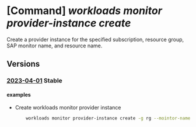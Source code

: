 # [Command] _workloads monitor provider-instance create_

Create a provider instance for the specified subscription, resource group, SAP monitor name, and resource name.

## Versions

### [2023-04-01](/Resources/mgmt-plane/L3N1YnNjcmlwdGlvbnMve30vcmVzb3VyY2Vncm91cHMve30vcHJvdmlkZXJzL21pY3Jvc29mdC53b3JrbG9hZHMvbW9uaXRvcnMve30vcHJvdmlkZXJpbnN0YW5jZXMve30=/2023-04-01.xml) **Stable**

<!-- mgmt-plane /subscriptions/{}/resourcegroups/{}/providers/microsoft.workloads/monitors/{}/providerinstances/{} 2023-04-01 -->

#### examples

- Create workloads monitor provider instance
    ```bash
        workloads monitor provider-instance create -g rg --mointor-name name -n instance-name
    ```

